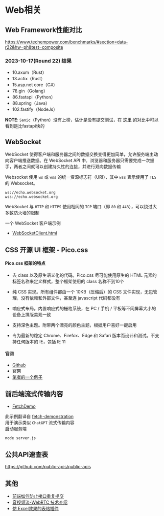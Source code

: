# Web相关

## Web Framework性能对比
https://www.techempower.com/benchmarks/#section=data-r22&hw=ph&test=composite

### 2023-10-17(Round 22) 结果
- 10.axum（Rust）
- 13.actix（Rust）
- 15.asp.net core（C#）
- 78.gin（Golang）
- 86.fastapi（Python）
- 88.spring（Java）
- 102.fastify（NodeJs）

**NOTE**: ``Sanic``（Python）没有上榜，估计是没有提交测试，在 [这里](https://klen.github.io/py-frameworks-bench/) 的对比中可以看到是比fastapi快的

## WebSocket

WebSocket 使得客户端和服务器之间的数据交换变得更加简单，允许服务端主动向客户端推送数据。在 WebSocket API 中，浏览器和服务器只需要完成一次握手，两者之间就可以创建持久性的连接，并进行双向数据传输

Websocket 使用 ``ws`` 或 ``wss`` 的统一资源标志符（URI），其中 ``wss`` 表示使用了 ``TLS`` 的 Websocket。

```
ws://echo.websocket.org
wss://echo.websocket.org
```

WebSocket 与 ``HTTP`` 和 ``HTTPS`` 使用相同的 ``TCP`` 端口（即 ``80`` 和 ``443``），可以绕过大多数防火墙的限制

一个 WebSocket 客户端示例
 - [WebSocketClient.html](WebSocketClient.html)

## CSS 开源 UI 框架 - Pico.css

#### Pico.css 框架的特点

- 去 class 以及原生语义化的代码。Pico.css 尽可能使用原生的 HTML 元素的标签名称来定义样式，整个框架使用的 class 名称不到10个

- 纯 CSS 实现。所有组件都由一个 10KB（压缩后）的 CSS 文件实现，无包管理，没有依赖和外部文件，甚至连 javascript 代码都没有

- 响应式布局。内置响应式的栅格系统，在 PC / 手机 / 平板等不同屏幕大小的设备上排版美观一致

- 支持深色主题。附带两个漂亮的颜色主题，根据用户喜好一键启用

- 专为最新的稳定 Chrome、Firefox、Edge 和 Safari 版本而设计和测试。不支持任何版本的 IE，包括 IE 11

#### 官网

- [Github](https://github.com/picocss/pico)
- [官网](https://picocss.com/)
- [笔者的一个例子](./Picocss/picocss.html)

## 前后端流式传输内容
- [FetchDemo](./FetchDemo/)

此示例翻译自 [fetch-demonstration](https://github.com/tom-on-the-internet/fetch-demonstration)  
用于演示类似 ``ChatGPT`` 流式传输内容  
启动服务端  
```bash
node server.js
```

## 公共API速查表
https://github.com/public-apis/public-apis

## 其他
- [前端如何防止接口重复提交](https://mp.weixin.qq.com/s/bANThYgp1iqg9Bf8mVJNAQ)
- [音视频流-WebRTC 技术介绍](https://mp.weixin.qq.com/s/01Lw-8sRyHYQV3_ICrR7ng)
- [仿 Excel效果的表格插件](https://mp.weixin.qq.com/s/V9XPAVZ9hMSsYEr6r8AGkw)

